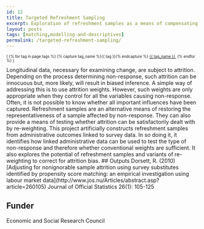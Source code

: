 ```yaml
---
id: 12
title: Targeted Refreshment Sampling
excerpt: Exploration of refreshment samples as a means of compensating for survey non-response
layout: posts
tags: [matching,modelling-and-descriptives]
permalink: /targeted-refreshment-sampling/
---
```

<div>
  <p style="font-size:.7em;">
    [
    {% for tag in page.tags %}
      {% capture tag_name %}{{ tag }}{% endcapture %}
      <a href="/{{ tag_name }}"><nobr>{{ tag_name }}</nobr>&nbsp;</a>
    {% endfor %}
    ]
  </p>
</div>
Longitudinal data, necessary for examining change, are subject to attrition.  Depending on the process determining non-response, such attrition can be innocuous but, more likely, will result in biased inference.  A simple way of addressing this is to use attrition weights.  However, such weights are only appropriate when they control for all the variables causing non-response.  Often, it is not possible to know whether all important influences have been captured.  Refreshment samples are an alternative means of restoring the representativeness of a sample affected by non-response.  They can also provide a means of testing whether attrition can be satisfactorily dealt with by re-weighting.  This project artificially constructs refreshment samples from administrative outcomes linked to survey data.  In so doing it, it identifies how linked administrative data can be used to test the type of non-response and therefore whether conventional weights are sufficient.  It also explores the potential of refreshment samples and variants of re-weighting to correct for attrition bias.
## Outputs
Dorsett, R. (2010) [Adjusting for nonignorable sample attrition using survey substitutes identified by propensity score matching: an empirical investigation using labour market data](http://www.jos.nu/Articles/abstract.asp?article=260105) Journal of Official Statistics 26(1): 105-125 

## Funder
Economic and Social Research Council
